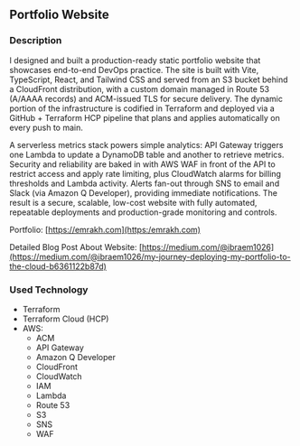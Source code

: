 ## Portfolio Website

### Description

I designed and built a production-ready static portfolio website that showcases end-to-end DevOps practice. The site is built with Vite, TypeScript, React, and Tailwind CSS and served from an S3 bucket behind a CloudFront distribution, with a custom domain managed in Route 53 (A/AAAA records) and ACM-issued TLS for secure delivery. The dynamic portion of the infrastructure is codified in Terraform and deployed via a GitHub + Terraform HCP pipeline that plans and applies automatically on every push to main.

A serverless metrics stack powers simple analytics: API Gateway triggers one Lambda to update a DynamoDB table and another to retrieve metrics. Security and reliability are baked in with AWS WAF in front of the API to restrict access and apply rate limiting, plus CloudWatch alarms for billing thresholds and Lambda activity. Alerts fan-out through SNS to email and Slack (via Amazon Q Developer), providing immediate notifications. The result is a secure, scalable, low-cost website with fully automated, repeatable deployments and production-grade monitoring and controls.

Portfolio: [https://emrakh.com](https:/emrakh.com)

Detailed Blog Post About Website: [https://medium.com/@ibraem1026](https://medium.com/@ibraem1026/my-journey-deploying-my-portfolio-to-the-cloud-b6361122b87d)

### Used Technology

* Terraform
* Terraform Cloud (HCP)
* AWS:
  * ACM
  * API Gateway
  * Amazon Q Developer
  * CloudFront
  * CloudWatch
  * IAM
  * Lambda
  * Route 53
  * S3
  * SNS
  * WAF





